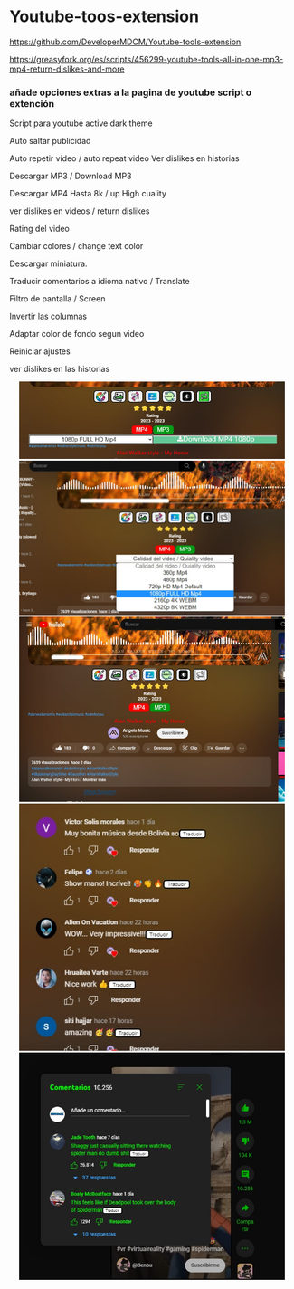 # Youtube-toos-extension
https://github.com/DeveloperMDCM/Youtube-tools-extension

https://greasyfork.org/es/scripts/456299-youtube-tools-all-in-one-mp3-mp4-return-dislikes-and-more

### añade opciones extras a la pagina de youtube script o extención
Script para youtube active dark theme

Auto saltar publicidad

Auto repetir video / auto repeat video
Ver dislikes en historias

Descargar MP3 / Download MP3

Descargar MP4 Hasta 8k / up High cuality

ver dislikes en videos / return dislikes

Rating del video

Cambiar colores / change text color

Descargar miniatura.

Traducir comentarios a idioma nativo / Translate 

Filtro de pantalla / Screen 

Invertir las columnas

Adaptar color de fondo segun video

Reiniciar ajustes

ver dislikes en las historias


<div align="center">
<img src="bg55.jpg" width="470">
<img src="bg11.jpg" width="470">
<img src="b33.jpg" width="470">
<img src="bg22.jpg" width="470">
<img src="bg44.jpg" width="470">

</div>
